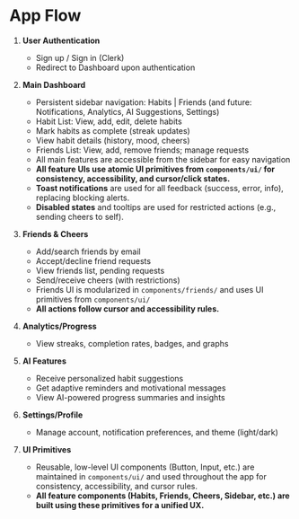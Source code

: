 # App Flow

1. **User Authentication**

   - Sign up / Sign in (Clerk)
   - Redirect to Dashboard upon authentication

2. **Main Dashboard**

   - Persistent sidebar navigation: Habits | Friends (and future: Notifications, Analytics, AI Suggestions, Settings)
   - Habit List: View, add, edit, delete habits
   - Mark habits as complete (streak updates)
   - View habit details (history, mood, cheers)
   - Friends List: View, add, remove friends; manage requests
   - All main features are accessible from the sidebar for easy navigation
   - **All feature UIs use atomic UI primitives from `components/ui/` for consistency, accessibility, and cursor/click states.**
   - **Toast notifications** are used for all feedback (success, error, info), replacing blocking alerts.
   - **Disabled states** and tooltips are used for restricted actions (e.g., sending cheers to self).

3. **Friends & Cheers**

   - Add/search friends by email
   - Accept/decline friend requests
   - View friends list, pending requests
   - Send/receive cheers (with restrictions)
   - Friends UI is modularized in `components/friends/` and uses UI primitives from `components/ui/`
   - **All actions follow cursor and accessibility rules.**

4. **Analytics/Progress**

   - View streaks, completion rates, badges, and graphs

5. **AI Features**

   - Receive personalized habit suggestions
   - Get adaptive reminders and motivational messages
   - View AI-powered progress summaries and insights

6. **Settings/Profile**

   - Manage account, notification preferences, and theme (light/dark)

7. **UI Primitives**
   - Reusable, low-level UI components (Button, Input, etc.) are maintained in `components/ui/` and used throughout the app for consistency, accessibility, and cursor rules.
   - **All feature components (Habits, Friends, Cheers, Sidebar, etc.) are built using these primitives for a unified UX.**
